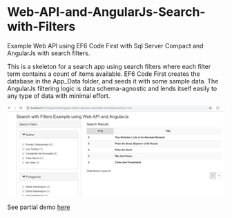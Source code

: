 # Web-API-and-AngularJs-Search-with-Filters
Example Web API using EF6 Code First with Sql Server Compact and AngularJs with search filters.

This is a skeleton for a search app using search filters where each filter term contains a count of items available. EF6 Code First creates the database in the App_Data folder, and seeds it with some sample data.
The AngularJs filtering logic is data schema-agnostic and lends itself easily to any type of data with minimal effort.  

![web api search with filters](https://github.com/jalva/Search-with-Filters-in-AngularJs-Web-API-EF6-Code-First/blob/master/searchWithFilters.PNG)

See partial demo [here](https://jalva.github.io/Search-with-Filters-in-AngularJs-Web-API-EF6-Code-First/#!/book)
